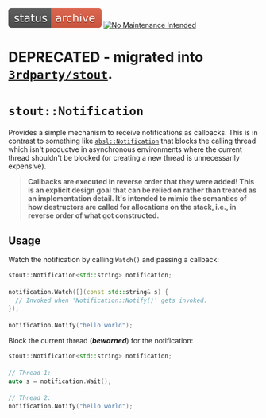 [![status: archive](https://github.com/GIScience/badges/raw/master/status/archive.svg)](https://github.com/GIScience/badges#archive) [![No Maintenance Intended](http://unmaintained.tech/badge.svg)](http://unmaintained.tech/)

# DEPRECATED - migrated into [`3rdparty/stout`](https://github.com/3rdparty/stout).

# `stout::Notification`

Provides a simple mechanism to receive notifications as callbacks. This is in contrast to something like [`absl::Notification`](https://abseil.io/docs/cpp/guides/synchronization#notification) that blocks the calling thread which isn't productve in asynchronous environments where the current thread shouldn't be blocked (or creating a new thread is unnecessarily expensive).

> **Callbacks are executed in reverse order that they were added! This is an explicit design goal that can be relied on rather than treated as an implementation detail. It's intended to mimic the semantics of how destructors are called for allocations on the stack, i.e., in reverse order of what got constructed.**

## Usage

Watch the notification by calling `Watch()` and passing a callback:

```cpp
stout::Notification<std::string> notification;

notification.Watch([](const std::string& s) {
  // Invoked when 'Notification::Notify()' gets invoked.
});

notification.Notify("hello world");
```

Block the current thread (***bewarned***) for the notification:

```cpp
stout::Notification<std::string> notification;

// Thread 1:
auto s = notification.Wait();

// Thread 2:
notification.Notify("hello world");
```
